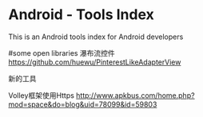 # Android - Tools Index
This is an Android tools index for Android developers

#some open libraries
瀑布流控件
https://github.com/huewu/PinterestLikeAdapterView

新的工具




Volley框架使用Https
http://www.apkbus.com/home.php?mod=space&do=blog&uid=78099&id=59803



